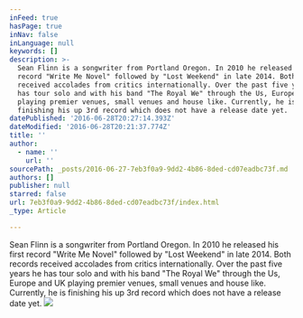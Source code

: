 ```yaml
---
inFeed: true
hasPage: true
inNav: false
inLanguage: null
keywords: []
description: >-
  Sean Flinn is a songwriter from Portland Oregon. In 2010 he released his first
  record "Write Me Novel" followed by "Lost Weekend" in late 2014. Both records
  received accolades from critics internationally. Over the past five years he
  has tour solo and with his band "The Royal We" through the Us, Europe and UK
  playing premier venues, small venues and house like. Currently, he is
  finishing his up 3rd record which does not have a release date yet.
datePublished: '2016-06-28T20:27:14.393Z'
dateModified: '2016-06-28T20:21:37.774Z'
title: ''
author:
  - name: ''
    url: ''
sourcePath: _posts/2016-06-27-7eb3f0a9-9dd2-4b86-8ded-cd07eadbc73f.md
authors: []
publisher: null
starred: false
url: 7eb3f0a9-9dd2-4b86-8ded-cd07eadbc73f/index.html
_type: Article

---
```

Sean Flinn is a songwriter from Portland Oregon. In 2010 he released his first record "Write Me Novel" followed by "Lost Weekend" in late 2014\. Both records received accolades from critics internationally. Over the past five years he has tour solo and with his band "The Royal We" through the Us, Europe and UK playing premier venues, small venues and house like. Currently, he is finishing his up 3rd record which does not have a release date yet.
![](https://the-grid-user-content.s3-us-west-2.amazonaws.com/c1734741-a362-44fa-9af8-ef04f81e07e7.jpg)